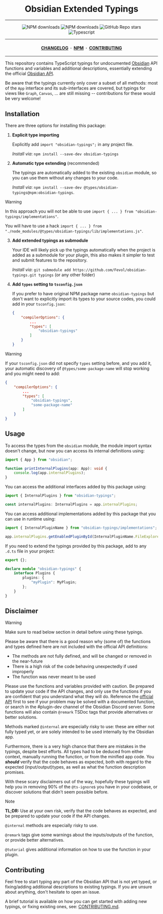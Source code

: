<center>

# Obsidian Extended Typings

</center>

---

<div align="center">
    <a href="https://www.npmjs.com/package/obsidian-typings" style="text-decoration: none">
        <img alt="NPM downloads" src="https://img.shields.io/npm/v/obsidian-typings?color=red&label=Version%3A&logo=npm&logoColor=white&labelColor=red">
    </a>
    <a href="https://www.npmjs.com/package/obsidian-typings" style="text-decoration: none">
        <img alt="NPM downloads" src="https://img.shields.io/npm/dw/obsidian-typings?style=flat&label=Downloads">
    </a>
    <a href="https://github.com/Fevol/obsidian-typings/stargazers" style="text-decoration: none">
        <img alt="GitHub Repo stars" src="https://img.shields.io/github/stars/fevol/obsidian-typings?color=yellow&label=Stargazers%3A&logo=OpenTelemetry&logoColor=yellow">
    </a><br>
    <a href="https://www.typescriptlang.org/" style="text-decoration: none">
        <img alt="Typescript" src="https://img.shields.io/badge/-Typescript-3178C6?logo=Typescript&logoColor=white&style=flat&">
    </a>
</div>

---

<div align="center">
<h4>
 <a href="https://github.com/Fevol/obsidian-typings/blob/main/CHANGELOG.md">CHANGELOG</a>
 <span>&nbsp;·&nbsp;</span>
 <a href="https://www.npmjs.com/package/obsidian-typings">NPM</a>
 <span>&nbsp;·&nbsp;</span>
 <a href="https://github.com/Fevol/obsidian-typings/blob/main/CONTRIBUTING.md">CONTRIBUTING</a>

</h4>
</div>

---

This repository contains TypeScript typings for undocumented [Obsidian](https://obsidian.md/) API functions and variables and additional descriptions,
essentially extending the official [Obsidian API](https://github.com/obsidianmd/obsidian-api/blob/master/obsidian.d.ts).

Be aware that the typings currently only cover a subset of all methods: most of the `App` interface and its sub-interfaces
are covered, but typings for views like `Graph`, `Canvas`, ... are still missing -- contributions for these would be very welcome!

## Installation

There are three options for installing this package:

1. **Explicit type importing** 

    Explicitly add `import "obsidian-typings";` in any project file.

    _Install via_: `npm install --save-dev obsidian-typings`

2. **Automatic type extending** (recommended)

    The typings are automatically added to the existing `obsidian` module, so you can use them without any changes to your code.

    _Install via_: `npm install --save-dev @types/obsidian-typings@npm:obsidian-typings`.

> [!WARNING]
>
>  In this approach you will not be able to use `import { ... } from "obsidian-typings/implementations"`.
>
>  You will have to use a hack `import { ... } from "./node_modules/@types/obsidian-typings/lib/implementations.js"`.

3. **Add extended typings as submodule**

    Your IDE will likely pick up the typings automatically when the project is added as a submodule for your plugin, this also makes it simpler to test and submit features to the repository.

    _Install via_: `git submodule add https://github.com/Fevol/obsidian-typings.git typings` (or any other folder)


4. **Add `types` setting to `tsconfig.json`**

    If you prefer to have original NPM package name `obsidian-typings` but don't want to explicitly import its types to your source codes, you could add in your `tsconfig.json`:

    ```json
    {
        "compilerOptions": {
            ...
            "types": [
                "obsidian-typings"
            ]
        }
    }
    ```

> [!WARNING]
>
> If your `tsconfig.json` did not specify `types` setting before, and you add it, your automatic discovery of `@types/some-package-name` will stop working and you might need to add:
> ```json
> {
>     "compilerOptions": {
>         ...
>         "types": [
>             "obsidian-typings",
>             "some-package-name"
>         ]
>     }
> }

## Usage

To access the types from the `obsidian` module, the module import syntax doesn't change, but now you can access its internal definitions using:

```ts
import { App } from "obsidian";

function printInternalPlugins(app: App): void {
    console.log(app.internalPlugins);
}
```

You can access the additional interfaces added by this package using:

```ts
import { InternalPlugins } from "obsidian-typings";

const internalPlugins: InternalPlugins = app.internalPlugins;
```

You can access additional implementations added by this package that you can use in runtime using:

```ts
import { InternalPluginName } from "obsidian-typings/implementations";

app.internalPlugins.getEnabledPluginById(InternalPluginName.FileExplorer);
```

If you need to extend the typings provided by this package, add to any `.d.ts` file in your project:

```ts
export {};

declare module "obsidian-typings" {
    interface Plugins {
        plugins: {
            "myPlugin": MyPlugin;
        };
    }
}
```

## Disclaimer

> [!WARNING]
>
> Make sure to read below section in detail before using these typings.

Please be aware that there is a good reason why (some of) the functions and types defined here are not included with the official API definitions:

-   The methods are not fully defined, and will be changed or removed in the near-future
-   There is a high risk of the code behaving unexpectedly if used improperly
-   The function was never meant to be used

Please use the functions and variables provided with caution. Be prepared to update your code if the API changes,
and only use the functions if you are confident that you understand what they will do. Reference the [official API](https://github.com/obsidianmd/obsidian-api/blob/master/obsidian.d.ts)
first to see if your problem may be solved with a documented function, or search
in the #plugin-dev channel of the Obsidian Discord server. Some functions will also contain `@remark` TSDoc tags that provide
alternatives or better solutions.

Methods marked `@internal` are especially risky to use: these are either not fully typed yet, or are solely intended
to be used internally by the Obsidian app.

Furthermore, there is a very high chance that there are mistakes in the typings, despite best efforts.
All types had to be deduced from either context, manually running the function, or from the minified app code.
You _**should**_ verify that the code behaves as expected, both with regard to the expected (input/output)types, as well as what
the function description promises.

With these scary disclaimers out of the way, hopefully these typings will help you in removing 90% of the `@ts-ignore`s
you have in your codebase, or discover solutions that didn't seem possible before.

> [!NOTE]
>
> **TL;DR:** Use at your own risk, verify that the code behaves as expected, and be prepared to update your code if the API changes.
>
> `@internal` methods are especially risky to use.
>
> `@remark` tags give some warnings about the inputs/outputs of the function, or provide better alternatives.
>
> `@tutorial` gives additional information on how to use the function in your plugin.

## Contributing

Feel free to start typing any part of the Obsidian API that is not yet typed, or fixing/adding additional descriptions to existing typings.
If you are unsure about anything, don't hesitate to open an issue.

A brief tutorial is available on how you can get started with adding new typings, or fixing existing ones, see: [CONTRIBUTING.md](CONTRIBUTING.md).
